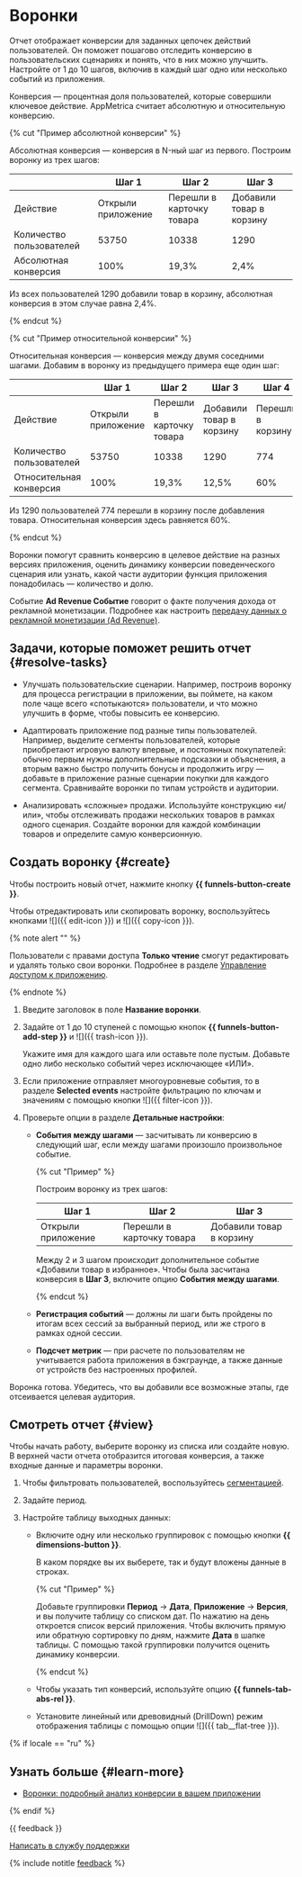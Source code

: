 # Воронки

Отчет отображает конверсии для заданных цепочек действий пользователей. Он поможет пошагово отследить конверсию в пользовательских сценариях и понять, что в них можно улучшить. Настройте от 1 до 10 шагов, включив в каждый шаг одно или несколько событий из приложения.

Конверсия — процентная доля пользователей, которые совершили ключевое действие. AppMetrica считает абсолютную и относительную конверсию.

{% cut "Пример абсолютной конверсии" %}

Абсолютная конверсия — конверсия в N-ный шаг из первого. Построим воронку из трех шагов:

|  | Шаг 1 | Шаг 2 | Шаг 3 |
| ----- | ----- | ----- | ----- |
| Действие | Открыли приложение | Перешли в карточку товара | Добавили товар в корзину |
| Количество пользователей | 53750 | 10338 | 1290 |
| Абсолютная конверсия | 100% | 19,3% | 2,4% |

Из всех пользователей 1290 добавили товар в корзину, абсолютная конверсия в этом случае равна 2,4%.

{% endcut %}

{% cut "Пример относительной конверсии" %}

Относительная конверсия — конверсия между двумя соседними шагами. Добавим в воронку из предыдущего примера еще один шаг:

|  | Шаг 1 | Шаг 2 | Шаг 3 | Шаг 4 |
| ----- | ----- | ----- | ----- | ----- |
| Действие | Открыли приложение | Перешли в карточку товара | Добавили товар в корзину | Перешли в корзину |
| Количество пользователей | 53750 | 10338 | 1290 | 774 |
| Относительная конверсия | 100% | 19,3% | 12,5% | 60% |

Из 1290 пользователей 774 перешли в корзину после добавления товара. Относительная конверсия здесь равняется 60%.

{% endcut %}

Воронки помогут сравнить конверсию в целевое действие на разных версиях приложения, оценить динамику конверсии поведенческого сценария или узнать, какой части аудитории функция приложения понадобилась — количество и долю.

Событие **Ad Revenue Событие** говорит о факте получения дохода от рекламной монетизации. Подробнее как настроить [передачу данных о рекламной монетизации (Ad Revenue)](../data-collection/about-adrevenue.md).

## Задачи, которые поможет решить отчет {#resolve-tasks}

- Улучшать пользовательские сценарии. Например, построив воронку для процесса регистрации в приложении, вы поймете, на каком поле чаще всего «спотыкаются» пользователи, и что можно улучшить в форме, чтобы повысить ее конверсию.

- Адаптировать приложение под разные типы пользователей. Например, выделите сегменты пользователей, которые приобретают игровую валюту впервые, и постоянных покупателей: обычно первым нужны дополнительные подсказки и объяснения, а вторым важно быстро получить бонусы и продолжить игру — добавьте в приложение разные сценарии покупки для каждого сегмента. Сравнивайте воронки по типам устройств и аудитории.

- Анализировать «сложные» продажи. Используйте конструкцию «и/или», чтобы отслеживать продажи нескольких товаров в рамках одного сценария. Создайте воронки для каждой комбинации товаров и определите самую конверсионную.

## Создать воронку {#create}

Чтобы построить новый отчет, нажмите кнопку **{{ funnels-button-create }}**.

Чтобы отредактировать или скопировать воронку, воспользуйтесь кнопками ![]({{ edit-icon }}) и ![]({{ copy-icon }}).

{% note alert "" %}

Пользователи с правами доступа **Только чтение** смогут редактировать и удалять только свои воронки. Подробнее в разделе [Управление доступом к приложению](../common/access.md).

{% endnote %}

1. Введите заголовок в поле **Название воронки**.
2. Задайте от 1 до 10 ступеней с помощью кнопок **{{ funnels-button-add-step }}** и ![]({{ trash-icon }}).
   
   Укажите имя для каждого шага или оставьте поле пустым. Добавьте одно либо несколько событий через исключающее «ИЛИ».

3. Если приложение отправляет многоуровневые события, то в разделе **Selected events** настройте фильтрацию по ключам и значениям с помощью кнопки ![]({{ filter-icon }}).
4. Проверьте опции в разделе **Детальные настройки**:

   - **События между шагами** — засчитывать ли конверсию в следующий шаг, если между шагами произошло произвольное событие.

      {% cut "Пример" %}
    
      Построим воронку из трех шагов:
      
      | Шаг 1 | Шаг 2 | Шаг 3 |
      | ----- | ----- | ----- |
      | Открыли приложение | Перешли в карточку товара | Добавили товар в корзину |
      
      Между 2 и 3 шагом происходит дополнительное событие «Добавили товар в избранное». Чтобы была засчитана конверсия в **Шаг 3**, включите опцию **События между шагами**.

      {% endcut %}

   - **Регистрация событий** — должны ли шаги быть пройдены по итогам всех сессий за выбранный период, или же строго в рамках одной сессии.
   - **Подсчет метрик** — при расчете по пользователям не учитывается работа приложения в бэкграунде, а также данные от устройств без настроенных профилей.

Воронка готова. Убедитесь, что вы добавили все возможные этапы, где отсеивается целевая аудитория.

## Смотреть отчет {#view}

Чтобы начать работу, выберите воронку из списка или создайте новую. В верхней части отчета отобразится итоговая конверсия, а также входные данные и параметры воронки.

1. Чтобы фильтровать пользователей, воспользуйтесь [сегментацией](segmentation.md).
2. Задайте период.
3. Настройте таблицу выходных данных:

   - Включите одну или несколько группировок с помощью кнопки **{{ dimensions-button }}**.

      В каком порядке вы их выберете, так и будут вложены данные в строках.

      {% cut "Пример" %}

      Добавьте группировки **Период** → **Дата**, **Приложение** → **Версия**, и вы получите таблицу со списком дат. По нажатию на день откроется список версий приложения. Чтобы включить прямую или обратную сортировку по дням, нажмите **Дата** в шапке таблицы. С помощью такой группировки получится оценить динамику конверсии.

      {% endcut %}

   - Чтобы указать тип конверсий, используйте опцию **{{ funnels-tab-abs-rel }}**.
   - Установите линейный или древовидный (DrillDown) режим отображения таблицы с помощью опции ![]({{ tab__flat-tree }}).

{% if locale == "ru" %}

## Узнать больше {#learn-more}

- [Воронки: подробный анализ конверсии в вашем приложении](https://appmetrica.yandex.ru/about/blog/funnels)

{% endif %}

{{ feedback }}

<a href="../troubleshooting/feedback-new.html">
  <span class="button">Написать в службу поддержки</span>
</a>

{% include notitle [feedback](../_includes/feedback-button.md) %}
